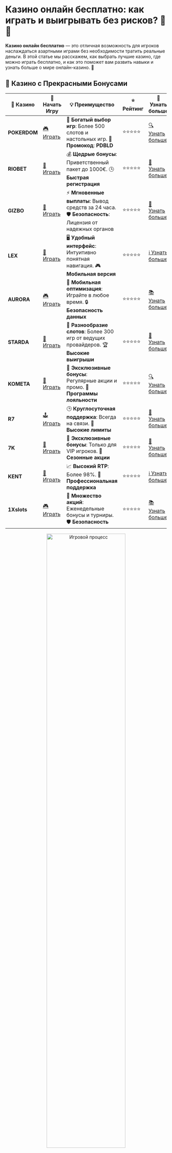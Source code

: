 # Казино онлайн бесплатно: как играть и выигрывать без рисков? 🎰💸

**Казино онлайн бесплатно** — это отличная возможность для игроков наслаждаться азартными играми без необходимости тратить реальные деньги. В этой статье мы расскажем, как выбрать лучшие казино, где можно играть бесплатно, и как это поможет вам развить навыки и узнать больше о мире онлайн-казино. 🚀

## 🌟 Казино с Прекрасными Бонусами

| 🎲 **Казино** | 🔗 **Начать Игру** | 💡 **Преимущество** | ⭐ **Рейтинг** | 🔗 **Узнать больше** |
|--------------|---------------------|---------------------|----------------|----------------------|
| **POKERDOM**  | [🎮 Играть](https://brandplay.link/4k77v2yx) | 🎉 **Богатый выбор игр**: Более 500 слотов и настольных игр. 🎁 **Промокод**: **PDBLD** | ⭐⭐⭐⭐⭐ | [🔍 Узнать больше](https://brandplay.link/4k77v2yx) |
| **RIOBET**    | [🎰 Играть](https://brandplay.link/7xBLTPyj) | 💰 **Щедрые бонусы**: Приветственный пакет до 1000€. 🕒 **Быстрая регистрация** | ⭐⭐⭐⭐⭐ | [📖 Узнать больше](https://brandplay.link/7xBLTPyj) |
| **GIZBO**     | [🎲 Играть](https://brandplay.link/bprXw4YV) | ⚡ **Мгновенные выплаты**: Вывод средств за 24 часа. 🛡️ **Безопасность**: Лицензия от надежных органов | ⭐⭐⭐⭐⭐ | [📝 Узнать больше](https://brandplay.link/bprXw4YV) |
| **LEX**       | [🤑 Играть](https://brandplay.link/zW4hdDFV) | 🖥️ **Удобный интерфейс**: Интуитивно понятная навигация. 🎮 **Мобильная версия** | ⭐⭐⭐⭐⭐ | [ℹ️ Узнать больше](https://brandplay.link/zW4hdDFV) |
| **AURORA**    | [🎮 Играть](https://10trafic-stat2.com/click/668546556bcc6313411604bd/6766/13032/subaccount) | 📱 **Мобильная оптимизация**: Играйте в любое время. 🔒 **Безопасность данных** | ⭐⭐⭐⭐⭐ | [📚 Узнать больше](https://10trafic-stat2.com/click/668546556bcc6313411604bd/6766/13032/subaccount) |
| **STARDА**    | [🎯 Играть](https://brandplay.link/fB7xwRFL) | 🎰 **Разнообразие слотов**: Более 300 игр от ведущих провайдеров. 🏆 **Высокие выигрыши** | ⭐⭐⭐⭐⭐ | [🔎 Узнать больше](https://brandplay.link/fB7xwRFL) |
| **KOMETA**    | [🎰 Играть](https://brandplay.link/8ZymQJV8) | 🎁 **Эксклюзивные бонусы**: Регулярные акции и промо. 🔄 **Программы лояльности** | ⭐⭐⭐⭐⭐ | [🔍 Узнать больше](https://brandplay.link/8ZymQJV8) |
| **R7**        | [🕹️ Играть](https://brandplay.link/bMd3Yjsw) | 🕒 **Круглосуточная поддержка**: Всегда на связи. 💸 **Высокие лимиты** | ⭐⭐⭐⭐⭐ | [📖 Узнать больше](https://brandplay.link/bMd3Yjsw) |
| **7K**        | [🎲 Играть](https://brandplay.link/BvQyFShp) | 🌟 **Эксклюзивные бонусы**: Только для VIP игроков. 🎉 **Сезонные акции** | ⭐⭐⭐⭐⭐ | [📝 Узнать больше](https://brandplay.link/BvQyFShp) |
| **KENT**      | [🤑 Играть](https://brandplay.link/Fv2WP3js) | 📈 **Высокий RTP**: Более 98%. 💼 **Профессиональная поддержка** | ⭐⭐⭐⭐⭐ | [ℹ️ Узнать больше](https://brandplay.link/Fv2WP3js) |
| **1Xslots**   | [🎮 Играть](https://brandplay.link/hSB1khtr) | 🎉 **Множество акций**: Еженедельные бонусы и турниры. 🛡️ **Безопасность** | ⭐⭐⭐⭐⭐ | [📚 Узнать больше](https://brandplay.link/hSB1khtr) |

<div align="center"> <img src="https://i.pinimg.com/originals/1d/b3/25/1db325483acbe642c6d4e6fdd73a4988.gif" alt="Игровой процесс" width="70%"> </div>
---

## 🚀 Быстрые Выигрыши и Поддержка

| 🎲 **Казино** | 🔗 **Начать Игру** | 💡 **Преимущество** | ⭐ **Рейтинг** | 🔗 **Узнать больше** |
|--------------|---------------------|---------------------|----------------|----------------------|
| **GAMA**      | [🎯 Играть](https://brandplay.link/j6NMKsDz) | 🔍 **Интуитивный интерфейс**: Легкость использования. 🏅 **Престижные турниры** | ⭐⭐⭐⭐☆ | [🔎 Узнать больше](https://brandplay.link/j6NMKsDz) |
| **ONION**     | [🎰 Играть](https://brandplay.link/zBGRVpQ9) | 🤑 **Низкие ставки**: Идеально для начинающих. 🔄 **Быстрые выводы** | ⭐⭐⭐⭐☆ | [🔍 Узнать больше](https://brandplay.link/zBGRVpQ9) |
| **ЧЕМПИОН**   | [🕹️ Играть](https://temon-gter.cfd/go/lRq?p80412p304504pcc44t17455) | 🏅 **Лояльная программа**: Награды за активность. 🎁 **Ежемесячные бонусы** | ⭐⭐⭐⭐☆ | [📖 Узнать больше](https://temon-gter.cfd/go/lRq?p80412p304504pcc44t17455) |
| **VAVADA**    | [🎲 Играть](https://vavadapartner.pro/?promo=ea5c9275-6854-4505-94fc-95ab18221945-linkb2) | 🚀 **Быстрая регистрация**: Начните играть мгновенно. 🔐 **Безопасные транзакции** | ⭐⭐⭐⭐☆ | [📝 Узнать больше](https://vavadapartner.pro/?promo=ea5c9275-6854-4505-94fc-95ab18221945-linkb2) |
| **FRIENDS**   | [🤑 Играть](https://gofriends.mba/linkb2) | 🤝 **Социальные игры**: Играйте с друзьями. 🌐 **Мультиплатформенность** | ⭐⭐⭐⭐☆ | [ℹ️ Узнать больше](https://gofriends.mba/linkb2) |
| **1WIN**      | [🎮 Играть](https://brandplay.link/smXVpBbG) | 🏆 **Спортивные ставки**: Широкий выбор видов спорта. 💵 **Высокие коэффициенты** | ⭐⭐⭐⭐☆ | [📚 Узнать больше](https://brandplay.link/smXVpBbG) |
| **DRIP**      | [🎯 Играть](https://drp-ircp01.com/c07e6a3db) | 🌐 **Инновационные игры**: Новейшие игровые технологии. 🛡️ **Высокая безопасность** | ⭐⭐⭐⭐☆ | [🔎 Узнать больше](https://drp-ircp01.com/c07e6a3db) |
| **JOYCASINO** | [🎰 Играть](https://rpc30.call2me.pro/?/ru/registration?apkpop=0&partner=p24970p3291217pc98f) | 🎁 **Приятные бонусы**: Ежедневные акции и подарки. 🕹️ **Разнообразие игр** | ⭐⭐⭐⭐☆ | [🔍 Узнать больше](https://rpc30.call2me.pro/?/ru/registration?apkpop=0&partner=p24970p3291217pc98f) |
| **PLAYFORTUNA** | [🎮 Играть](https://fortunapromo.net/alt/playfortuna/registration?0dc4a9362a71feb7e3f165fb8e766f70) | 🎉 **Регулярные акции**: Бонусы, фриспины и многое другое. 🏅 **Турниры** | ⭐⭐⭐⭐☆ | [📚 Узнать больше](https://fortunapromo.net/alt/playfortuna/registration?0dc4a9362a71feb7e3f165fb8e766f70) |
| **SYKAA**     | [🤑 Играть](https://s-two-way.com/?source=linkb2&pid=30697) | 💸 **Доступные ставки**: Идеально для новичков. 🎁 **Щедрые бонусы** | ⭐⭐⭐⭐☆ | [🔍 Узнать больше](https://s-two-way.com/?source=linkb2&pid=30697) |

<div align="center"> <img src="https://i.pinimg.com/originals/1d/b3/25/1db325483acbe642c6d4e6fdd73a4988.gif" alt="Игровой процесс" width="70%"> </div>

![Казино онлайн бесплатно](https://i.pinimg.com/originals/a9/29/6e/a9296ea1cf6a7c20a985e593451f0323.png)

## Почему стоит играть в казино онлайн бесплатно?

Игры в **казино онлайн бесплатно** — это отличный способ познакомиться с игрой, не рискуя своими деньгами. Бесплатные версии позволяют тренироваться, изучать особенности слотов и других игр, а также разрабатывать свою стратегию. Кроме того, многие казино предлагают демо-версии популярных игр, где можно играть без регистрации.

## Как выбрать казино онлайн бесплатно?

При выборе **казино онлайн бесплатно** важно обращать внимание на несколько ключевых моментов:

### 1. Доступ к бесплатным играм 🎮
Многие казино предлагают демо-версии слотов, рулеток и других игр. Перед тем как начать играть, убедитесь, что казино предлагает широкий выбор бесплатных игр. Это позволяет вам по-настоящему насладиться игровым процессом, не рискуя своими средствами.

### 2. Легкость в доступе и регистрации 🖱️
Лучшие казино онлайн позволяют игрокам легко зарегистрироваться и играть в демо-режиме без необходимости вносить депозит. Это важный фактор, если вы хотите начать играть без каких-либо обязательств.

### 3. Репутация казино ⭐
Выбирайте только те казино, которые имеют хорошую репутацию среди игроков. Это поможет избежать мошенничества и других неприятных ситуаций. Проверяйте лицензии и читайте отзывы пользователей, чтобы убедиться в надежности платформы.

### 4. Бонусы и акции 🎁
Некоторые казино предлагают дополнительные бонусы для игры бесплатно. Например, фриспины или бездепозитные бонусы. Такие предложения делают игру еще более увлекательной и выгодной.

## Как играть в казино онлайн бесплатно?

1. **Выберите казино с бесплатными играми.** Многие платформы предлагают демо-версии популярных слотов, рулеток и покера.
2. **Зарегистрируйтесь и выберите игру.** После регистрации вы получите доступ к бесплатным играм и сможете начать тренироваться.
3. **Наслаждайтесь игрой!** Играйте, развивайте свою стратегию и наслаждайтесь игровым процессом без риска потерять деньги.

## ТОП-10 казино онлайн бесплатно

Вот наш список лучших казино, где можно играть бесплатно:

| Рейтинг | Казино        | Лицензия       | Доступные игры          | Бонусы                | Репутация  |
|---------|---------------|----------------|-------------------------|-----------------------|------------|
| ⭐⭐⭐⭐⭐  | **Pokerdom**  | Curacao        | Слоты, покер, рулетка    | 100% на депозит + фриспины | Отличная  |
| ⭐⭐⭐⭐⭐  | **Riobet**    | Malta          | Слоты, настольные игры   | 150% на первый депозит | Отличная  |
| ⭐⭐⭐⭐   | **Gizbo**     | Curacao        | Слоты, видеопокер        | 200 фриспинов + бонусы | Хорошая   |
| ⭐⭐⭐⭐   | **LEX**       | Curacao        | Рулетка, слоты, покер    | Бесплатные фриспины    | Отличная  |
| ⭐⭐⭐⭐   | **Aurora**    | Malta          | Слоты, настольные игры   | Бонусы на депозит      | Отличная  |
| ⭐⭐⭐⭐   | **Starda**    | Curacao        | Слоты, рулетка           | Бонусы на депозиты     | Хорошая   |
| ⭐⭐⭐⭐   | **Kometa**    | Curacao        | Слоты, покер, рулетка    | Бонусы на депозит      | Отличная  |
| ⭐⭐⭐⭐   | **R7**        | Curacao        | Слоты, видеопокер        | Промоакции для новых игроков | Хорошая   |
| ⭐⭐⭐⭐   | **7K**        | Curacao        | Слоты, настольные игры   | Высокие бонусы         | Отличная  |
| ⭐⭐⭐⭐   | **Kent**      | Curacao        | Слоты, покер, рулетка    | Бонусы на депозит      | Отличная  |

## Почему стоит играть бесплатно?

### 1. **Безопасность** 🛡️
Игры в демо-режиме позволяют безопасно освоить основные механики без риска потерять деньги. Это идеальный способ изучить особенности разных игр, прежде чем приступить к реальной игре.

### 2. **Увлекательный процесс** 🎮
Бесплатные игры — это не только безопасно, но и увлекательно. Это отличная возможность развлечься и попробовать разные стратегии, не переживая за результат.

### 3. **Обучение и развитие стратегии** 📚
Играя бесплатно, вы можете развивать свою стратегию без давления. Потренируйтесь в покере или рулетке, чтобы стать более опытным игроком.

## Заключение

**Казино онлайн бесплатно** — это идеальный способ познакомиться с миром азартных игр, не рискуя своими средствами. Казино, такие как **Pokerdom**, **Riobet**, **Gizbo**, **LEX**, **Aurora**, **Starda**, **Kometa**, **R7**, **7K** и **Kent** предлагают отличные возможности для бесплатной игры. Выбирайте свое казино, пробуйте бесплатные игры и наслаждайтесь увлекательным процессом! 🍀🎉
